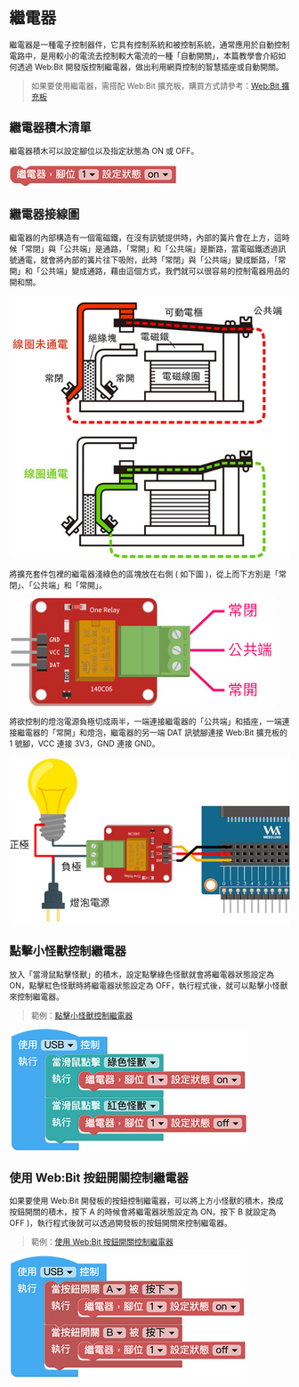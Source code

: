 # 繼電器

繼電器是一種電子控制器件，它具有控制系統和被控制系統，通常應用於自動控制電路中，是用較小的電流去控制較大電流的一種「自動開關」，本篇教學會介紹如何透過 Web:Bit 開發版控制繼電器，做出利用網頁控制的智慧插座或自動開關。

> 如果要使用繼電器，需搭配 Web:Bit 擴充板，購買方式請參考：[Web:Bit 擴充板](https://store.webduino.io/products/webbit-extension-board?utm_source=webbit&utm_medium=article#_blank)

## 繼電器積木清單

繼電器積木可以設定腳位以及指定狀態為 ON 或 OFF。

![繼電器](../../../../media/zh-tw/education/extension-full-package/relay-01.jpg)


## 繼電器接線圖

繼電器的內部構造有一個電磁鐵，在沒有訊號提供時，內部的簧片會在上方，這時候「常閉」與「公共端」是通路，「常開」和「公共端」是斷路，當電磁鐵透過訊號通電，就會將內部的簧片往下吸附，此時「常閉」與「公共端」變成斷路，「常開」和「公共端」變成通路，藉由這個方式，我們就可以很容易的控制電器用品的開和關。

![繼電器](../../../../media/zh-tw/education/extension-full-package/relay-02.jpg)

將擴充套件包裡的繼電器淺綠色的區塊放在右側 ( 如下圖 )，從上而下方別是「常閉」、「公共端」和「常開」。

![繼電器](../../../../media/zh-tw/education/extension-full-package/relay-03.jpg)

將欲控制的燈泡電源負極切成兩半，一端連接繼電器的「公共端」和插座，一端連接繼電器的「常開」和燈泡，繼電器的另一端 DAT 訊號腳連接 Web:Bit 擴充板的 1 號腳，VCC 連接 3V3，GND 連接 GND。

![繼電器](../../../../media/zh-tw/education/extension-full-package/relay-04.jpg)


## 點擊小怪獸控制繼電器

放入「當滑鼠點擊怪獸」的積木，設定點擊綠色怪獸就會將繼電器狀態設定為 ON，點擊紅色怪獸時將繼電器狀態設定為 OFF，執行程式後，就可以點擊小怪獸來控制繼電器。

> 範例：[點擊小怪獸控制繼電器](https://webbit.webduino.io/blockly/?demo=default#rybdKvQOGNKqk)

![繼電器](../../../../media/zh-tw/education/extension-full-package/relay-05.jpg)


## 使用 Web:Bit 按鈕開關控制繼電器

如果要使用 Web:Bit 開發板的按鈕控制繼電器，可以將上方小怪獸的積木，換成按鈕開關的積木，按下 A 的時候會將繼電器狀態設定為 ON，按下 B 就設定為 OFF )，執行程式後就可以透過開發板的按鈕開關來控制繼電器。

> 範例：[使用 Web:Bit 按鈕開關控制繼電器](https://webbit.webduino.io/blockly/?demo=default#EqdrzX5mr86y6)

![繼電器](../../../../media/zh-tw/education/extension-full-package/relay-06.jpg)
